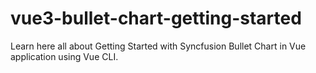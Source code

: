 # vue3-bullet-chart-getting-started
Learn here all about Getting Started with Syncfusion Bullet Chart in Vue application using Vue CLI.
